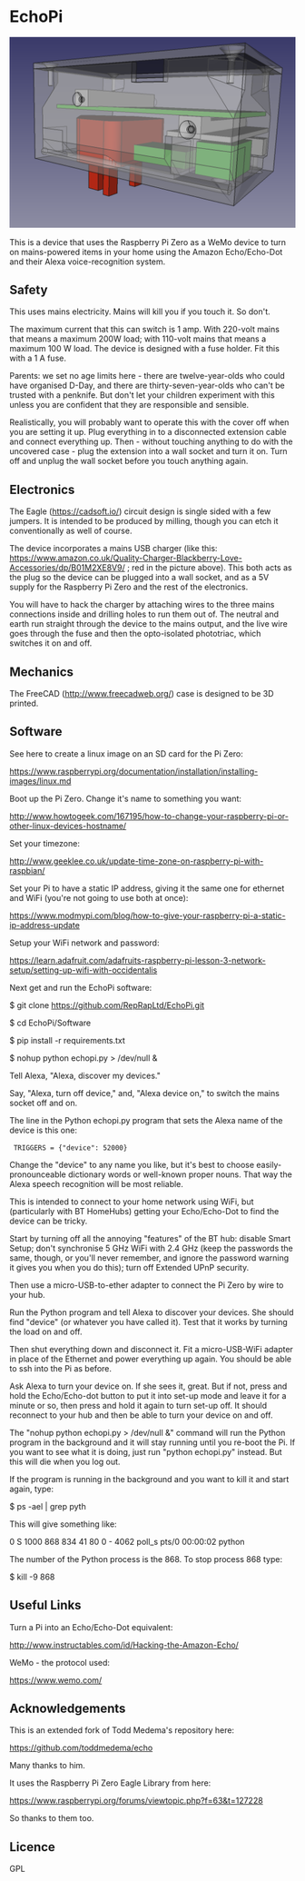 # EchoPi

![FreeCAD design](https://raw.githubusercontent.com/RepRapLtd/EchoPi/master/Pictures/case-cad.png)

This is a device that uses the Raspberry Pi Zero as a WeMo device to turn on mains-powered items in your home using the Amazon Echo/Echo-Dot and their Alexa voice-recognition system.

## Safety

This uses mains electricity.  Mains will kill you if you touch it.  So don't.

The maximum current that this can switch is 1 amp.  With 220-volt mains that means a maximum 200W load; with 110-volt mains that means a maximum 100 W load.  The device is designed with a fuse holder.  Fit this with a 1 A fuse.

Parents: we set no age limits here - there are twelve-year-olds who could have organised D-Day, and there are thirty-seven-year-olds who can't be trusted with a penknife.  But don't let your children experiment with this unless you are confident that they are responsible and sensible.

Realistically, you will probably want to operate this with the cover off when you are setting it up.  Plug everything in to a disconnected extension cable and connect everything up.  Then - without touching anything to do with the uncovered case - plug the extension into a wall socket and turn it on.  Turn off and unplug the wall socket before you touch anything again.

## Electronics

The Eagle (https://cadsoft.io/) circuit design is single sided with a few jumpers.  It is intended to be produced by milling, though you can etch it conventionally as well of course.

The device incorporates a mains USB charger (like this: https://www.amazon.co.uk/Quality-Charger-Blackberry-Love-Accessories/dp/B01M2XE8V9/ ; red in the picture above).  This both acts as the plug so the device can be plugged into a wall socket, and as a 5V supply for the Raspberry Pi Zero and the rest of the electronics.

You will have to hack the charger by attaching wires to the three mains connections inside and drilling holes to run them out of.  The neutral and earth run straight through the device to the mains output, and the live wire goes through the fuse and then the opto-isolated phototriac, which switches it on and off.   

## Mechanics

The FreeCAD (http://www.freecadweb.org/) case is designed to be 3D printed.  

## Software

See here to create a linux image on an SD card for the Pi Zero:

https://www.raspberrypi.org/documentation/installation/installing-images/linux.md

Boot up the Pi Zero.  Change it's name to something you want:

http://www.howtogeek.com/167195/how-to-change-your-raspberry-pi-or-other-linux-devices-hostname/

Set your timezone:

http://www.geeklee.co.uk/update-time-zone-on-raspberry-pi-with-raspbian/

Set your Pi to have a static IP address, giving it the same one for ethernet and WiFi (you're not going to use both at once):

https://www.modmypi.com/blog/how-to-give-your-raspberry-pi-a-static-ip-address-update

Setup your WiFi network and password:

https://learn.adafruit.com/adafruits-raspberry-pi-lesson-3-network-setup/setting-up-wifi-with-occidentalis

Next get and run the EchoPi software:

$ git clone https://github.com/RepRapLtd/EchoPi.git

$ cd EchoPi/Software

$ pip install -r requirements.txt

$ nohup python echopi.py > /dev/null &

Tell Alexa, "Alexa, discover my devices."

Say, "Alexa, turn off device," and, "Alexa device on," to switch the mains socket off and on.

The line in the Python echopi.py program that sets the Alexa name of the device is this one:

     TRIGGERS = {"device": 52000}

Change the "device" to any name you like, but it's best to choose easily-pronounceable dictionary words or well-known proper nouns.  That way the Alexa speech recognition will be most reliable.

This is intended to connect to your home network using WiFi, but (particularly with BT HomeHubs) getting your Echo/Echo-Dot to find the device can be tricky.  

Start by turning off all the annoying "features" of the BT hub: disable Smart Setup; don't synchronise 5 GHz WiFi with 2.4 GHz (keep the passwords the same, though, or you'll never remember, and ignore the password warning it gives you when you do this); turn off Extended UPnP security.

Then use a micro-USB-to-ether adapter to connect the Pi Zero by wire to your hub.  

Run the Python program and tell Alexa to discover your devices.  She should find "device" (or whatever you have called it).  Test that it works by turning the load on and off.

Then shut everything down and disconnect it.  Fit a micro-USB-WiFi adapter in place of the Ethernet and power everything up again.  You should be able to ssh into the Pi as before.

Ask Alexa to turn your device on.  If she sees it, great.  But if not, press and hold the Echo/Echo-dot button to put it into set-up mode and leave it for a minute or so, then press and hold it again to turn set-up off.  It should reconnect to your hub and then be able to turn your device on and off.

The "nohup python echopi.py > /dev/null &" command will run the Python program in the background and it will stay running until you re-boot the Pi.  If you want to see what it is doing, just run "python echopi.py" instead.  But this will die when you log out.

If the program is running in the background and you want to kill it and start again, type:

$ ps -ael | grep pyth

This will give something like:

  0 S  1000   868   834 41  80   0 -  4062 poll_s pts/0    00:00:02 python

The number of the Python process is the 868.  To stop process 868 type:

$ kill -9 868


## Useful Links

Turn a Pi into an Echo/Echo-Dot equivalent:

http://www.instructables.com/id/Hacking-the-Amazon-Echo/

WeMo - the protocol used:

https://www.wemo.com/

## Acknowledgements

This is an extended fork of Todd Medema's repository here:

https://github.com/toddmedema/echo

Many thanks to him.

It uses the Raspberry Pi Zero Eagle Library from here:

https://www.raspberrypi.org/forums/viewtopic.php?f=63&t=127228

So thanks to them too.

## Licence

GPL

